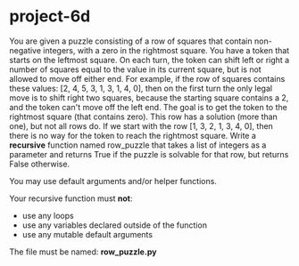 # project-6d

You are given a puzzle consisting of a row of squares that contain non-negative integers, with a zero in the rightmost square.  You have a token that starts on the leftmost square.  On each turn, the token can shift left or right a number of squares equal to the value in its current square, but is not allowed to move off either end.  For example, if the row of squares contains these values: [2, 4, 5, 3, 1, 3, 1, 4, 0], then on the first turn the only legal move is to shift right two squares, because the starting square contains a 2, and the token can't move off the left end.  The goal is to get the token to the rightmost square (that contains zero).  This row has a solution (more than one), but not all rows do.  If we start with the row [1, 3, 2, 1, 3, 4, 0], then there is no way for the token to reach the rightmost square.  Write a **recursive** function named row_puzzle that takes a list of integers as a parameter and returns True if the puzzle is solvable for that row, but returns False otherwise.

You may use default arguments and/or helper functions.

Your recursive function must **not**:
* use any loops
* use any variables declared outside of the function
* use any mutable default arguments

The file must be named: **row_puzzle.py**
